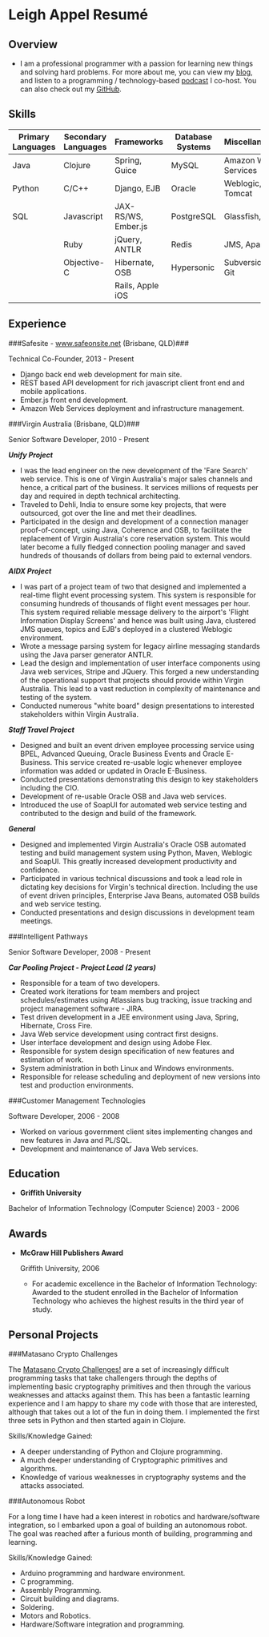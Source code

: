 Leigh Appel Resumé
===============


Overview
---------

* I am a professional programmer with a passion for learning new things and solving hard problems. For more about me, you can view my [blog](http://www.leighappel.com), and listen to a programming / technology-based [podcast](http://www.hackandheckle.com) I co-host. You can also check out my [GitHub](https://github.com/abarax).


Skills
------

|  Primary Languages  | Secondary Languages |  Frameworks      | Database Systems | Miscellaneous |
| ------------------- | ------------------- | -----------      | ---------------- | ------------- |
|   Java              | Clojure             | Spring, Guice    | MySQL            | Amazon Web Services |
|   Python            | C/C++               | Django, EJB      | Oracle           | Weblogic, Tomcat    |
|   SQL               | Javascript          | JAX-RS/WS, Ember.js | PostgreSQL         | Glassfish, VIM     |
|                     | Ruby                | jQuery, ANTLR    | Redis            | JMS, Apache         |
|                     | Objective-C         | Hibernate, OSB   | Hypersonic       | Subversion, Git     |
|                     |                     | Rails, Apple iOS  |                  |                     |


Experience
---------------

###Safesite - www.safeonsite.net (Brisbane, QLD)###

Technical Co-Founder, 2013 - Present

- Django back end web development for main site.
- REST based API development for rich javascript client front end and mobile applications.
- Ember.js front end development.
- Amazon Web Services deployment and infrastructure management.

###Virgin Australia (Brisbane, QLD)###

Senior Software Developer, 2010 - Present

***Unify Project***

- I was the lead engineer on the new development of the 'Fare Search' web service. This is one of Virgin Australia's major sales channels and hence, a critical part of the business. It services millions of requests per day and required in depth technical architecting.
- Traveled to Dehli, India to ensure some key projects, that were outsourced, got over the line and met their deadlines. 
- Participated in the design and development of a connection manager proof-of-concept, using Java, Coherence and OSB, to facilitate the replacement of Virgin Australia's core reservation system. This would later become a fully fledged connection pooling manager and saved hundreds of thousands of dollars from being paid to external vendors.

***AIDX Project***

- I was part of a project team of two that designed and implemented a real-time flight event processing system. This system is responsible for consuming hundreds of thousands of flight event messages per hour. This system required reliable message delivery to the airport's 'Flight Information Display Screens' and hence was built using Java, clustered JMS queues, topics and EJB's deployed in a clustered Weblogic environment. 
- Wrote a message parsing system for legacy airline messaging standards using the Java parser generator ANTLR.
- Lead the design and implementation of user interface components using Java web services, Stripe and JQuery. This forged a new understanding of the operational support that projects should provide within Virgin Australia. This lead to a vast reduction in complexity of maintenance and testing of the system.
- Conducted numerous "white board" design presentations to interested stakeholders within Virgin Australia.

***Staff Travel Project***

- Designed and built an event driven employee processing service using BPEL, Advanced Queuing, Oracle Business Events and Oracle E-Business. This service created re-usable logic whenever employee information was added or updated in Oracle E-Business.
- Conducted presentations demonstrating this design to key stakeholders including the CIO.
- Development of re-usable Oracle OSB and Java web services.
- Introduced the use of SoapUI for automated web service testing and contributed to the design and build of the framework.


***General***

- Designed and implemented Virgin Australia's Oracle OSB automated testing and build management system using Python, Maven, Weblogic and SoapUI. This greatly increased development productivity and confidence.
- Participated in various technical discussions and took a lead role in dictating key decisions for Virgin's technical direction. Including the use of event driven principles, Enterprise Java Beans, automated OSB builds and web service testing.
- Conducted presentations and design discussions in development team meetings.


###Intelligent Pathways

Senior Software Developer, 2008 - Present

***Car Pooling Project - Project Lead (2 years)***

- Responsible for a team of two developers.
- Created work iterations for team members and project schedules/estimates using Atlassians bug tracking, issue tracking and project management software - JIRA.
- Test driven development in a JEE environment using Java, Spring, Hibernate, Cross Fire.
- Java Web service development using contract first designs.
- User interface development and design using Adobe Flex.
- Responsible for system design specification of new features and estimation of work.
- System administration in both Linux and Windows environments.
- Responsible for release scheduling and deployment of new versions into test and production environments.


###Customer Management Technologies

Software Developer, 2006 - 2008

- Worked on various government client sites implementing changes and new features in Java and PL/SQL.
- Development and maintenance of Java Web services.


Education
---------

*   **Griffith University**

   Bachelor of Information Technology (Computer Science) 2003 - 2006


Awards
---------

*   **McGraw Hill Publishers Award**

	Griffith University, 2006

    -	For academic excellence in the Bachelor of Information Technology: Awarded to the student enrolled in the Bachelor of Information Technology who achieves the highest results in the third year of study.


Personal Projects
------------------

###Matasano Crypto Challenges

The [Matasano Crypto Challenges!](http://www.matasano.com/articles/crypto-challenges/) are a set of increasingly difficult programming tasks that take challengers through the depths of implementing basic cryptography primitives and then through the various weaknesses and attacks against them.  This has been a fantastic learning experience and I am happy to share my code with those that are interested, although that takes out a lot of the fun in doing them. I implemented the first three sets in Python and then started again in Clojure.

Skills/Knowledge Gained:

- A deeper understanding of Python and Clojure programming.
- A much deeper understanding of Cryptographic primitives and algorithms.
- Knowledge of various weaknesses in cryptography systems and the attacks associated.


###Autonomous Robot
 
For a long time I have had a keen interest in robotics and hardware/software integration, so I embarked upon a goal of building an autonomous robot.
The goal was reached after a furious month of building, programming and learning.
 
Skills/Knowledge Gained:

- Arduino programming and hardware environment.
- C programming.
- Assembly Programming.
- Circuit building and diagrams.
- Soldering.
- Motors and Robotics.
- Hardware/Software integration and programming.
